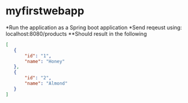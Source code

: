 # myfirstwebapp

*Run the application as a Spring boot application
*Send reqeust using: localhost:8080/products
**Should result in the following
 ```json 
 [
    {
        "id": "1",
        "name": "Honey"
    },
    {
        "id": "2",
        "name": "Almond"
    }
]
 
 ```
